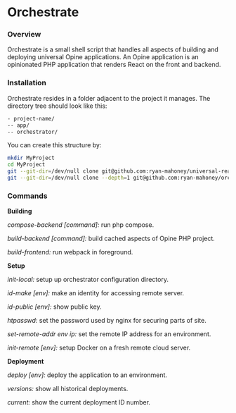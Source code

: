 Orchestrate
===========

### Overview
Orchestrate is a small shell script that handles all aspects of building and deploying universal Opine applications. An Opine application is an opinionated PHP application that renders React on the front and backend.

### Installation
Orchestrate resides in a folder adjacent to the project it manages. The directory tree should look like this:

```sh
- project-name/
-- app/
-- orchestrator/
```
You can create this structure by:
```sh
mkdir MyProject
cd MyProject
git --git-dir=/dev/null clone git@github.com:ryan-mahoney/universal-react-php-app.git app
git --git-dir=/dev/null clone --depth=1 git@github.com:ryan-mahoney/orchestrate.git
```
### Commands
**Building**

*compose-backend [command]:* run php compose.

*build-backend [command]:* build cached aspects of Opine PHP project.

*build-frontend:* run webpack in foreground.

**Setup**

*init-local:* setup up orchestrator configuration directory.

*id-make [env]:* make an identity for accessing remote server.

*id-public [env]:* show public key.

*htpasswd:* set the password used by nginx for securing parts of site.

*set-remote-addr env ip:* set the remote IP address for an environment.

*init-remote [env]:* setup Docker on a fresh remote cloud server.

**Deployment**

*deploy [env]:* deploy the application to an environment.

*versions:* show all historical deployments.

*current:* show the current deployment ID number.
